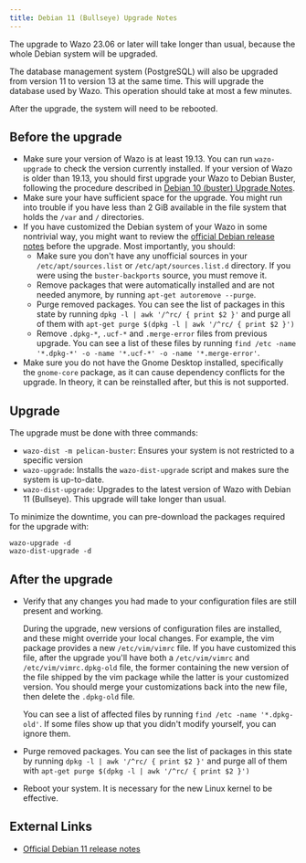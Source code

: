 ```yaml
---
title: Debian 11 (Bullseye) Upgrade Notes
---
```


The upgrade to Wazo 23.06 or later will take longer than usual, because the whole Debian system will
be upgraded.

The database management system (PostgreSQL) will also be upgraded from version 11 to version 13 at
the same time. This will upgrade the database used by Wazo. This operation should take at most a few
minutes.

After the upgrade, the system will need to be rebooted.

## Before the upgrade

- Make sure your version of Wazo is at least 19.13. You can run `wazo-upgrade` to check the version
  currently installed. If your version of Wazo is older than 19.13, you should first upgrade your
  Wazo to Debian Buster, following the procedure described in
  [Debian 10 (buster) Upgrade Notes](/uc-doc/upgrade/upgrade_notes_details/19-13/buster).
- Make sure your have sufficient space for the upgrade. You might run into trouble if you have less
  than 2 GiB available in the file system that holds the `/var` and `/` directories.
- If you have customized the Debian system of your Wazo in some nontrivial way, you might want to
  review the [official Debian release notes](https://www.debian.org/releases/bullseye/releasenotes)
  before the upgrade. Most importantly, you should:
  - Make sure you don't have any unofficial sources in your `/etc/apt/sources.list` or
    `/etc/apt/sources.list.d` directory. If you were using the `buster-backports` source, you must
    remove it.
  - Remove packages that were automatically installed and are not needed anymore, by running
    `apt-get autoremove --purge`.
  - Purge removed packages. You can see the list of packages in this state by running
    `dpkg -l | awk '/^rc/ { print $2 }'` and purge all of them with
    `apt-get purge $(dpkg -l | awk '/^rc/ { print $2 }')`
  - Remove `.dpkg-*`, `.ucf-*` and `.merge-error` files from previous upgrade. You can see a list of
    these files by running `find /etc -name '*.dpkg-*' -o -name '*.ucf-*' -o -name '*.merge-error'`.
- Make sure you do not have the Gnome Desktop installed, specifically the `gnome-core` package, as
  it can cause dependency conflicts for the upgrade. In theory, it can be reinstalled after, but
  this is not supported.

## Upgrade

The upgrade must be done with three commands:

- `wazo-dist -m pelican-buster`: Ensures your system is not restricted to a specific version
- `wazo-upgrade`: Installs the `wazo-dist-upgrade` script and makes sure the system is up-to-date.
- `wazo-dist-upgrade`: Upgrades to the latest version of Wazo with Debian 11 (Bullseye). This
  upgrade will take longer than usual.

To minimize the downtime, you can pre-download the packages required for the upgrade with:

```shell
wazo-upgrade -d
wazo-dist-upgrade -d
```

## After the upgrade

- Verify that any changes you had made to your configuration files are still present and working.

  During the upgrade, new versions of configuration files are installed, and these might override
  your local changes. For example, the vim package provides a new `/etc/vim/vimrc` file. If you have
  customized this file, after the upgrade you'll have both a `/etc/vim/vimrc` and
  `/etc/vim/vimrc.dpkg-old` file, the former containing the new version of the file shipped by the
  vim package while the latter is your customized version. You should merge your customizations back
  into the new file, then delete the `.dpkg-old` file.

  You can see a list of affected files by running `find /etc -name '*.dpkg-old'`. If some files show
  up that you didn't modify yourself, you can ignore them.

- Purge removed packages. You can see the list of packages in this state by running
  `dpkg -l | awk '/^rc/ { print $2 }'` and purge all of them with
  `apt-get purge $(dpkg -l | awk '/^rc/ { print $2 }')`
- Reboot your system. It is necessary for the new Linux kernel to be effective.

## External Links

- [Official Debian 11 release notes](https://www.debian.org/releases/bullseye/releasenotes)
